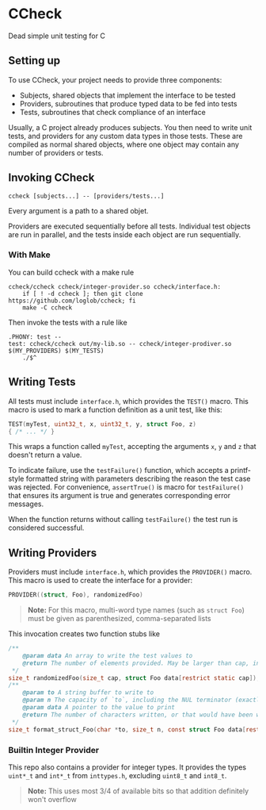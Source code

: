 # CCheck
Dead simple unit testing for C

## Setting up
To use CCheck, your project needs to provide three components:
- Subjects, shared objects that implement the interface to be tested
- Providers, subroutines that produce typed data to be fed into tests
- Tests, subroutines that check compliance of an interface

Usually, a C project already produces subjects.
You then need to write unit tests, and providers for any custom data types in those tests.
These are compiled as normal shared objects, where one object may contain any number of providers or tests.

## Invoking CCheck
```
ccheck [subjects...] -- [providers/tests...]
```
Every argument is a path to a shared objet.

Providers are executed sequentially before all tests.
Individual test objects are run in parallel, and the tests inside each object are run sequentially.

### With Make
You can build ccheck with a make rule
```make
ccheck/ccheck ccheck/integer-provider.so ccheck/interface.h:
	if [ ! -d ccheck ]; then git clone https://github.com/loglob/ccheck; fi
	make -C ccheck
```
Then invoke the tests with a rule like
```
.PHONY: test --
test: ccheck/ccheck out/my-lib.so -- ccheck/integer-prodiver.so $(MY_PROVIDERS) $(MY_TESTS)
	./$^
```

## Writing Tests
All tests must include `interface.h`, which provides the `TEST()` macro.
This macro is used to mark a function definition as a unit test, like this:
```c
TEST(myTest, uint32_t, x, uint32_t, y, struct Foo, z)
{ /* ... */ }
```
This wraps a function called `myTest`, accepting the arguments `x`, `y` and `z` that doesn't return a value.

To indicate failure, use the `testFailure()` function, which accepts a printf-style formatted string with parameters describing the reason the test case was rejected.
For convenience, `assertTrue()` is macro for `testFailure()` that ensures its argument is true and generates corresponding error messages.

When the function returns without calling `testFailure()` the test run is considered successful.


## Writing Providers
Providers must include `interface.h`, which provides the `PROVIDER()` macro.
This macro is used to create the interface for a provider:
```c
PROVIDER((struct, Foo), randomizedFoo)
```
> **Note:** For this macro, multi-word type names (such as `struct Foo`) must be given as parenthesized, comma-separated lists

This invocation creates two function stubs like
```c
/** 
	@param data An array to write the test values to
	@return The number of elements provided. May be larger than cap, in which case the function is called again with larger capacity.
 */
size_t randomizedFoo(size_t cap, struct Foo data[restrict static cap]);
/** 
	@param to A string buffer to write to
	@param n The capacity of `to`, including the NUL terminator (exactly like `snprintf`)
	@param data A pointer to the value to print
	@return The number of characters written, or that would have been written if there was not enough space in `to` (exactly like `snprintf`)
 */
size_t format_struct_Foo(char *to, size_t n, const struct Foo data[restrict static 1]);
```

### Builtin Integer Provider
This repo also contains a provider for integer types.
It provides the types `uint*_t` and `int*_t` from `inttypes.h`, excluding `uint8_t` and `int8_t`.
> **Note:** This uses most 3/4 of available bits so that addition definitely won't overflow 
